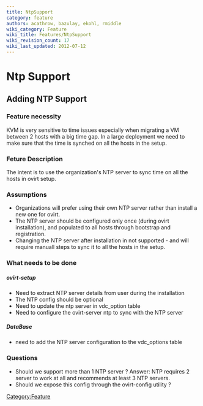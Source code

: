 ```yaml
---
title: NtpSupport
category: feature
authors: acathrow, bazulay, ekohl, rmiddle
wiki_category: Feature
wiki_title: Features/NtpSupport
wiki_revision_count: 17
wiki_last_updated: 2012-07-12
---
```


# Ntp Support

## Adding NTP Support

### Feature necessity

KVM is very sensitive to time issues especially when migrating a VM between 2 hosts with a big time gap. In a large deployment we need to make sure that the time is synched on all the hosts in the setup.

### Feture Description

The intent is to use the organization's NTP server to sync time on all the hosts in ovirt setup.

### Assumptions

*   Organizations will prefer using their own NTP server rather than install a new one for ovirt.
*   The NTP server should be configured only once (during ovirt installation), and populated to all hosts through bootstrap and registration.
*   Changing the NTP server after installation in not supported - and will require manuall steps to sync it to all the hosts in the setup.

### What needs to be done

##### ovirt-setup

*   Need to extract NTP server details from user during the installation
*   The NTP config should be optional
*   Need to update the ntp server in vdc_option table
*   Need to configure the ovirt-server ntp to sync with the NTP server

##### DataBase

*   need to add the NTP server configuration to the vdc_options table

### Questions

*   Should we support more than 1 NTP server ? Answer: NTP requires 2 server to work at all and recommends at least 3 NTP servers.
*   Should we expose this config through the ovirt-config utility ?

<Category:Feature>

